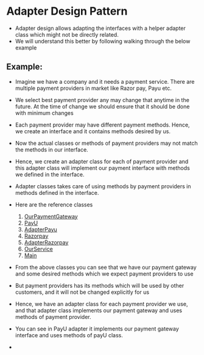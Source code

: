 # Adapter Design Pattern

- Adapter design allows adapting the interfaces with a helper adapter class which might not be directly related.
- We will understand this better by following walking through the below example

## Example: 
- Imagine we have a company and it needs a payment service. There are multiple payment providers in market like Razor pay, Payu etc.
- We select best payment provider any may change that anytime in the future. At the time of change we should ensure that it should be done with minimum changes
- Each payment provider may have different payment methods. Hence, we create an interface and it contains methods desired by us. 
- Now the actual classes or methods of payment providers may not match the methods in our interface. 
- Hence, we create an adapter class for each of payment provider and this adapter class will implement our payment interface with methods we defined in the interface. 
- Adapter classes takes care of using methods by payment providers in methods defined in the interface.
- Here are the reference classes
  1. [OurPaymentGateway](./OurPaymentgateway.java)
  2. [PayU](./PayU.java)
  3. [AdapterPayu](./AdapterPayu.java)
  4. [Razorpay](./Razorpay.java)
  5. [AdapterRazorpay](./AdapterRazorpay.java)
  6. [OurService](./OurService.java)
  7. [Main](./Main.java)

- From the above classes you can see that we have our payment gateway and some desired methods which we expect payment providers to use
- But payment providers has its methods which will be used by other customers, and it will not be changed explicitly for us
- Hence, we have an adapter class for each payment provider we use, and that adapter class implements our payment gateway and uses methods of payment provider. 
- You can see in PayU adapter it implements our payment gateway interface and uses methods of payU class.
- 
